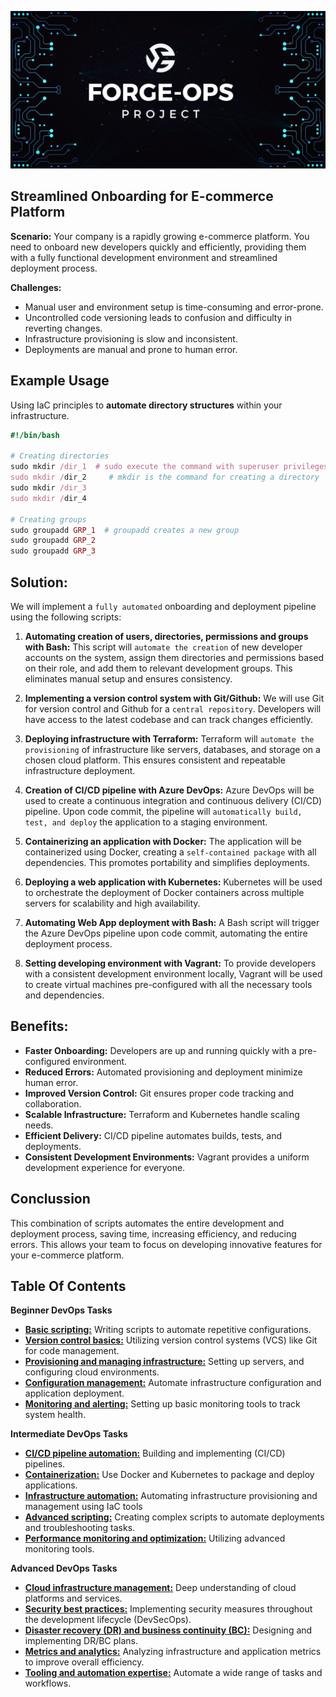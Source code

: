 ![banner](images/Forge-ops%20banner.jpg)

## Streamlined Onboarding for E-commerce Platform

**Scenario:** Your company is a rapidly growing e-commerce platform. You need to onboard new developers quickly and efficiently, providing them with a fully functional development environment and streamlined deployment process. 

**Challenges:**

- Manual user and environment setup is time-consuming and error-prone.
- Uncontrolled code versioning leads to confusion and difficulty in reverting changes.
- Infrastructure provisioning is slow and inconsistent.
- Deployments are manual and prone to human error.

## Example Usage
Using IaC principles to **automate directory structures** within your infrastructure.

```ruby
#!/bin/bash

# Creating directories
sudo mkdir /dir_1  # sudo execute the command with superuser privileges
sudo mkdir /dir_2     # mkdir is the command for creating a directory
sudo mkdir /dir_3
sudo mkdir /dir_4

# Creating groups
sudo groupadd GRP_1  # groupadd creates a new group
sudo groupadd GRP_2
sudo groupadd GRP_3

```

## Solution: 
We will implement a ```fully automated``` onboarding and deployment pipeline using the following scripts:

1. **Automating creation of users, directories, permissions and groups with Bash:** 
This script will ```automate the creation``` of new developer accounts on the system, assign them directories and permissions based on their role, and add them to relevant development groups. This eliminates manual setup and ensures consistency.

2. **Implementing a version control system with Git/Github:** 
We will use Git for version control and Github for a ```central repository```. Developers will have access to the latest codebase and can track changes efficiently.

3. **Deploying infrastructure with Terraform:** 
Terraform will ```automate the provisioning``` of infrastructure like servers, databases, and storage on a chosen cloud platform. This ensures consistent and repeatable infrastructure deployment.

4. **Creation of CI/CD pipeline with Azure DevOps:** 
Azure DevOps will be used to create a continuous integration and continuous delivery (CI/CD) pipeline. Upon code commit, the pipeline will ```automatically build, test, and deploy``` the application to a staging environment.

5. **Containerizing an application with Docker:** 
The application will be containerized using Docker, creating a ```self-contained package``` with all dependencies. This promotes portability and simplifies deployments. 

6. **Deploying a web application with Kubernetes:** 
Kubernetes will be used to orchestrate the deployment of Docker containers across multiple servers for scalability and high availability.

7. **Automating Web App deployment with Bash:** 
A Bash script will trigger the Azure DevOps pipeline upon code commit, automating the entire deployment process.

8. **Setting developing environment with Vagrant:** 
To provide developers with a consistent development environment locally, Vagrant will be used to create virtual machines pre-configured with all the necessary tools and dependencies.

## Benefits:

* **Faster Onboarding:** Developers are up and running quickly with a pre-configured environment.
* **Reduced Errors:** Automated provisioning and deployment minimize human error.
* **Improved Version Control:** Git ensures proper code tracking and collaboration.
* **Scalable Infrastructure:** Terraform and Kubernetes handle scaling needs.
* **Efficient Delivery:** CI/CD pipeline automates builds, tests, and deployments.
* **Consistent Development Environments:** Vagrant provides a uniform development experience for everyone.

## Conclussion
This combination of scripts automates the entire development and deployment process, saving time, increasing efficiency, and reducing errors. This allows your team to focus on developing innovative features for your e-commerce platform.

## Table Of Contents

**Beginner DevOps Tasks**

- [**Basic scripting:**](https://github.com/AleMorales9011/01-DEVOPS/blob/4fda7650a86298cdba6c4a54cc96d18fa492f01d/001-BASIC%20SCRIPTING/README.md) Writing scripts to automate repetitive configurations.<br>
- [**Version control basics:**](https://github.com/AleMorales9011/01-DEVOPS/tree/21317e522d77985e9d751d2035ebb7ab15329a87/002-VERSION%20CONTROL%20BASICS) Utilizing version control systems (VCS) like Git for code management.
- [**Provisioning and managing infrastructure:**](https://github.com/AleMorales9011/01-DEVOPS/blob/e5a2db3041f6fedaf159c9a1acaadc0a6a5d499c/003%20PROVISIONING%20INFRASTRUCTURE/README.md) Setting up servers, and configuring cloud environments.
- [**Configuration management:**](https://github.com/AleMorales9011/01-DEVOPS/blob/67c1af58c389f7bf7e49145b1279acbcac14b40b/009-%20CONFIGURATION%20MANAGEMENT/README.md) Automate infrastructure configuration and application deployment.<br>
- [**Monitoring and alerting:**]() Setting up basic monitoring tools to track system health.

**Intermediate DevOps Tasks**

- [**CI/CD pipeline automation:**](https://github.com/AleMorales9011/01-DEVOPS/tree/dfeebb970c5d2e188626a02a99f437fcc490cd9b/003-ARCHITECTURE-BFF-PATTERN) Building and implementing (CI/CD) pipelines.
- [**Containerization:**](https://github.com/AleMorales9011/01-DEVOPS/tree/c6539dc6757d215e91aa030d36c1f48a2d120ba6/005-%20CONTEINERIZATION) Use Docker and Kubernetes to package and deploy applications.
- [**Infrastructure automation:**](https://github.com/AleMorales9011/01-DEVOPS/blob/0df8472a347ad3f828caed087bbf9c32cb44eab1/008-INFRASTRUCTURE%20AUTOMATION/README.md) Automating infrastructure provisioning and management using IaC tools
- [**Advanced scripting:**](https://github.com/AleMorales9011/01-DEVOPS/blob/8f0ee0cb3c32f32a3711bf8ad350d8985582b7db/009-ADVANCED%20SCRIPTING/README.md) Creating complex scripts to automate deployments and troubleshooting tasks.
- [**Performance monitoring and optimization:**]() Utilizing advanced monitoring tools.

**Advanced DevOps Tasks**

- [**Cloud infrastructure management:**]() Deep understanding of cloud platforms and services.
- [**Security best practices:**]() Implementing security measures throughout the development lifecycle (DevSecOps).
- [**Disaster recovery (DR) and business continuity (BC):**]() Designing and implementing DR/BC plans.
- [**Metrics and analytics:**]() Analyzing infrastructure and application metrics to improve overall efficiency.
- [**Tooling and automation expertise:**]() Automate a wide range of tasks and workflows.


